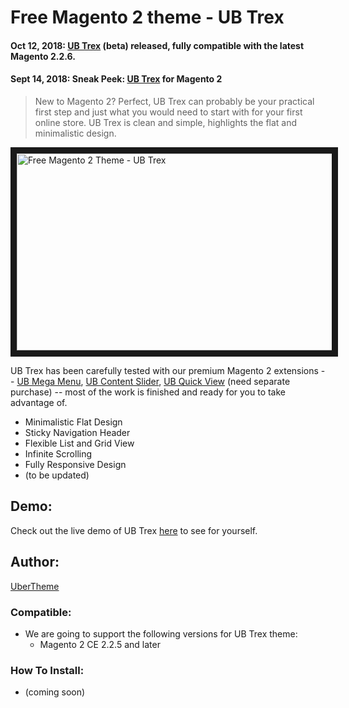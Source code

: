 # Free Magento 2 theme - UB Trex #

#### Oct 12, 2018: [UB Trex](http://bit.ly/2C8tnel) (beta) released, fully compatible with the latest Magento 2.2.6.
#### Sept 14, 2018: Sneak Peek: [UB Trex](http://bit.ly/2CV0PH6) for Magento 2

> New to Magento 2? Perfect, UB Trex can probably be your practical first step and just what you would need to start with for your first online store. UB Trex is clean and simple, highlights the flat and minimalistic design.

<a href="http://bit.ly/ub_trex" target="_blank"><img src="https://static.ubertheme.com/blog/2018/9/free_magento_2_theme/ub_trex_home.png" 
alt="Free Magento 2 Theme - UB Trex" width="560" height="315" border="10" /></a>

UB Trex has been carefully tested with our premium Magento 2 extensions -- <a href="http://bit.ly/ub-megamenu" target="_blank">UB Mega Menu</a>, <a href="http://bit.ly/magento-2-Content-Slider" target="_blank">UB Content Slider</a>, <a href="http://bit.ly/ub-quickview" target="_blank">UB Quick View</a> (need separate purchase) -- most of the work is finished and ready for you to take advantage of. 

+ Minimalistic Flat Design
+ Sticky Navigation Header
+ Flexible List and Grid View
+ Infinite Scrolling
+ Fully Responsive Design
+ (to be updated)

## Demo:

Check out the live demo of UB Trex <a href="http://bit.ly/ub_trex_demo" target="_blank">here</a> to see for yourself. 

## Author: 

<a href="http://www.ubertheme.com" target="_blank" title="UberTheme">UberTheme</a>

### Compatible: ###
- We are going to support the following versions for UB Trex theme: 
    + Magento 2 CE 2.2.5 and later

### How To Install: ###
- (coming soon)
